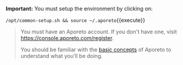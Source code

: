 <!-- do not edit outside of /common-->

**Important:** You must setup the environment by clicking on:

`/opt/common-setup.sh && source ~/.aporeto`{{execute}}

> You must have an Aporeto account.
> If you don't have one, visit <https://console.aporeto.com/register>.
>
> You should be familiar with the [basic concepts](https://docs.console.aporeto.com)
> of Aporeto to understand what you'll be doing.
